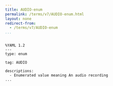 ```yaml
---
title: AUDIO-enum
permalink: /terms/v7/AUDIO-enum.html
layout: none
redirect-from:
  - /terms/v7/AUDIO-enum
...
```


```

%YAML 1.2
---
type: enum

tag: AUDIO

descriptions:
  - Enumerated value meaning An audio recording
...

```